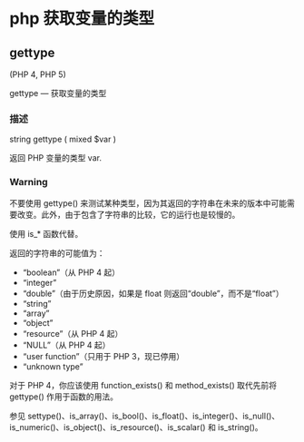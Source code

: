 php 获取变量的类型
==================

## gettype

(PHP 4, PHP 5)

gettype — 获取变量的类型

### 描述

string gettype ( mixed $var )

返回 PHP 变量的类型 var.

### Warning

不要使用 gettype() 来测试某种类型，因为其返回的字符串在未来的版本中可能需要改变。此外，由于包含了字符串的比较，它的运行也是较慢的。

使用 is_* 函数代替。

返回的字符串的可能值为：

* “boolean”（从 PHP 4 起）
* “integer”
* “double”（由于历史原因，如果是 float 则返回“double”，而不是“float”）
* “string”
* “array”
* “object”
* “resource”（从 PHP 4 起）
* “NULL”（从 PHP 4 起）
* “user function”（只用于 PHP 3，现已停用）
* “unknown type”

对于 PHP 4，你应该使用 function\_exists() 和 method\_exists() 取代先前将 gettype() 作用于函数的用法。

参见 settype()、is\_array()、is\_bool()、is\_float()、is\_integer()、is\_null()、is\_numeric()、is\_object()、is\_resource()、is\_scalar() 和 is\_string()。
